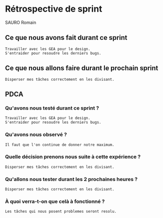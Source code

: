 # Rétrospective de sprint

SAURO Romain

## Ce que nous avons fait durant ce sprint
	Travailler avec les GEA pour le design.
	S'entraider pour resoudre les derniers bugs.

## Ce que nous allons faire durant le prochain sprint
	Disperser mes tâches correctement en les divisant.

## PDCA 
### Qu'avons nous testé durant ce sprint ?
	Travailler avec les GEA pour le design.
	S'entraider pour resoudre les derniers bugs.

### Qu'avons nous observé ?
	Il faut que l'on continue de donner notre maximum.

### Quelle décision prenons nous suite à cette expérience ?
	Disperser mes tâches correctement en les divisant.

### Qu'allons nous tester durant les 2 prochaines heures ?
	Disperser mes tâches correctement en les divisant.

### À quoi verra-t-on que celà à fonctionné ?
	Les tâches qui nous posent problemes seront resolu.